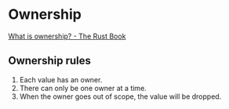 # Ownership

[What is ownership? - The Rust Book](https://doc.rust-lang.org/book/ch04-01-what-is-ownership.html)

## Ownership rules

1. Each value has an owner.
2. There can only be one owner at a time.
3. When the owner goes out of scope, the value will be dropped.
